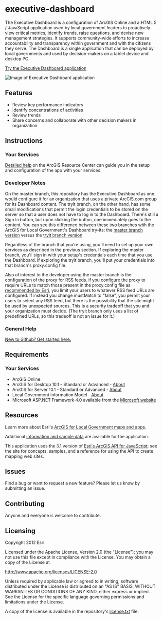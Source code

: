 # executive-dashboard

The Executive Dashboard is a configuration of ArcGIS Online and a HTML 5 / JavaScript application used by local government leaders to proactively view critical metrics, identify trends, raise questions, and devise new management strategies.  It supports community-wide efforts to increase accountability and transparency within government and with the citizens they serve.   The Dashboard is a single application that can be deployed by local governments and used by decision-makers on a tablet device and desktop PC.

[Try the Executive Dashboard application](http://localgovtemplates2.esri.com/ExecutiveDashboardTryItLive/)

![Image of Executive Dashboard application](https://raw.github.com/Esri/executive-dashboard/master/executive-dashboard.png "Executive Dashboard application")

## Features

* Review key performance indicators
* Identify concentrations of activities
* Review trends
* Share concerns and collaborate with other decision makers in organization

## Instructions

### Your Services

[Detailed help](http://resources.arcgis.com/en/help/localgovernment/10.1/index.html#/What_is_Executive_Dashboard/028s0000011n000000/)
on the ArcGIS Resource Center can guide you in the setup and configuration of the app with your services.

### Developer Notes

On the master branch, this repository has the Executive Dashboard as one would configure it for an
organization that uses a private ArcGIS.com group for its Dashboard content. The tryit branch, on the
other hand, has some small modifications that permit the login credentials to be stored on the server
so that a user does not have to log in to the Dashboard. There's still a Sign In button, but upon
clicking the button, one immediately goes to the content. You can see this difference between these
two branches with the ArcGIS for Local Government's Dashboard try-its: the
[master branch version](http://localgovtemplates2.esri.com/ExecutiveDashboard/) versus the
[tryit branch version](http://localgovtemplates2.esri.com/ExecutiveDashboardTryItLive/).

Regardless of the branch that you're using, you'll need to set up your own services as described
in the previous section. If exploring the master branch, you'll sign in with your setup's credentials
each time that you use the Dashboard. If exploring the tryit branch, you'll put your credentials into
that branch's proxy.config file.

Also of interest to the developer using the master branch is the configuration of the proxy for RSS
feeds. If you configure the proxy to require URLs to match those present in the proxy.config file
as [recommended by Esri](http://help.arcgis.com/en/webapi/javascript/arcgis/help/jshelp_start.htm#jshelp/ags_proxy.htm),
you limit your users to whatever RSS feed URLs are configured. If instead you change mustMatch to
"false", you permit your users to select any RSS feed, but there is the possibility that the site
might be used by unexpected sources. This is a security tradeoff that you and your organization must
decide. (The tryit branch only uses a list of predefined URLs, so this tradeoff is not an issue for it.)


### General Help
[New to Github? Get started here.](http://htmlpreview.github.com/?https://github.com/Esri/esri.github.com/blob/master/help/esri-getting-to-know-github.html)


## Requirements

### Your Services

* ArcGIS Online
* ArcGIS for Desktop 10.1 - Standard or Advanced - [About](http://www.esri.com/software/arcgis/arcgis-for-desktop)
* ArcGIS for Server 10.1 - Standard or Advanced - [About](http://www.esri.com/software/arcgis/arcgisserver)
* Local Government Information Model - [About](http://www.arcgis.com/home/item.html?id=5f799e6d23d94e25b5aaaf2a58e63fb1)
* Microsoft ASP.NET Framework 4.0 available from the [Microsoft website](http://www.microsoft.com/en-us/download/details.aspx?id=17851)

## Resources

Learn more about Esri's [ArcGIS for Local Government maps and apps](http://resources.arcgis.com/en/communities/local-government/).

Additional [information and sample data](http://www.arcgis.com/home/item.html?id=9c31136ff6f54dfb90edbc74f08573ed)
are available for the application.

This application uses the 3.1 version of
[Esri's ArcGIS API for JavaScript](http://help.arcgis.com/en/webapi/javascript/arcgis/index.html);
see the site for concepts, samples, and a reference for using the API to create mapping web sites.

## Issues

Find a bug or want to request a new feature?  Please let us know by submitting an issue.

## Contributing

Anyone and everyone is welcome to contribute.

## Licensing

Copyright 2012 Esri

Licensed under the Apache License, Version 2.0 (the "License");
you may not use this file except in compliance with the License.
You may obtain a copy of the License at

   http://www.apache.org/licenses/LICENSE-2.0

Unless required by applicable law or agreed to in writing, software
distributed under the License is distributed on an "AS IS" BASIS,
WITHOUT WARRANTIES OR CONDITIONS OF ANY KIND, either express or implied.
See the License for the specific language governing permissions and
limitations under the License.

A copy of the license is available in the repository's
[license.txt](https://raw.github.com/Esri/executive-dashboard/master/license.txt) file.
